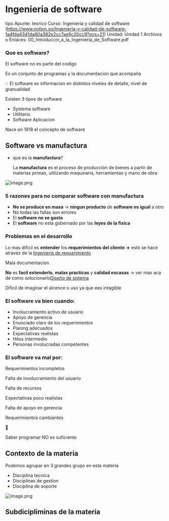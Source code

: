 # Ingenieria de software

tipo Apunte: teorico
Curso: Ingenieria y calidad de software (https://www.notion.so/Ingenieria-y-calidad-de-software-1a4fda4341da80a382e2cc7ae9c20cc9?pvs=21)
Unidad: Unidad 1
Archivos o Enlaces: 00_Introduccin_a_la_Ingenieria_de_Software.pdf

### Que es software?

El software no es parte del codigo 

Es un conjunto de programas y la documentacion que acompaña

<aside>
💡 El software es informacion en distintos niveles de detalle, nivel de granualidad

</aside>

Existen 3 tipos de software

- Systema software
- Utilitario
- Software Aplicacion

Nace en 1918 el concepto de software

## Software vs manufactura

- que es la **manufactura**?
    
    La **manufactura** es el proceso de producción de bienes a partir de materias primas, utilizando maquinaria, herramientas y mano de obra
    

![image.png](image.png)

### 5 razones para no comparar software con manufactura

- **No se produce en masa** → **ningun producto** de **software es igual** a otro
- No todas las fallas son errores
- El **software no se gasta**
- El **software** no esta gobernado por las **leyes de la fisica**

### Problemas en el desarrollo

Lo mas dificil es **entender** los **requerimientos del cliente →** esto se hace atravez de la [Ingenieria de requerimiento](https://www.notion.so/Ingenieria-de-requerimiento-188fda4341da80f7b038e2da5d72b2f3?pvs=21) 

Mala documentacion

**No** es **facil extenderlo**, **malas practicas** y **calidad escasas** → ver mas aca de como solucionarlo[Diseño de sistema](https://www.notion.so/Dise-o-de-sistema-2918f0c297a74bdcb34f940464eadd98?pvs=21) 

Dificil de imaginar el alcence o uso ya que ees intagible

### El software va bien cuando:

- Involucramiento activo de usuario
- Apoyo de gerencia
- Enunciado claro de los requerimientos
- Planing adecuados
- Expectativas realistas
- Hitos intermedio
- Personas involucradas competentes

### El software va mal por:

Requerimientos incompletos

Falta de involucramiento del usuario

Falta de recursos

Expectativas poco realistas

Falta de apoyo en gerencia

Requerimientos cambiantes

<aside>
🚨

Saber programar NO es suficiente

</aside>

## Contexto de la materia

Podemos agrupar en 3 grandes grupo en esta materia

- Disciplina tecnica
- Disciplinas de gestion
- Disciplina de soporte

![image.png](image%201.png)

## Subdicipliminas de la materia